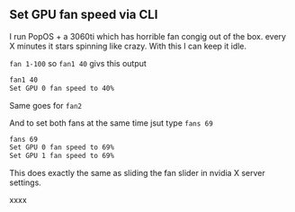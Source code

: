 ## Set GPU fan speed via CLI 

I run PopOS + a 3060ti which has horrible fan congig out of the box. every X minutes it stars spinning like crazy. With this I can keep it idle. 

`fan 1-100` so `fan1 40` givs this output

```bash
fan1 40
Set GPU 0 fan speed to 40%
```

Same goes for `fan2` 

And to set both fans at the same time jsut type `fans 69`

```bash
fans 69
Set GPU 0 fan speed to 69%
Set GPU 1 fan speed to 69%
```
This does exactly the same as sliding the fan slider in nvidia X server settings. 

xxxx
